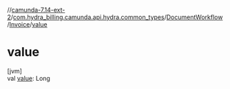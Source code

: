 //[camunda-7.14-ext-2](../../../../index.md)/[com.hydra_billing.camunda.api.hydra.common_types](../../index.md)/[DocumentWorkflow](../index.md)/[Invoice](index.md)/[value](value.md)

# value

[jvm]\
val [value](value.md): Long
